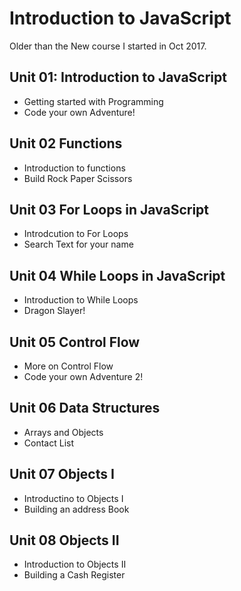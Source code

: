 # Introduction to JavaScript 

Older than the New course I started in Oct 2017. 

## Unit 01: Introduction to JavaScript
- Getting started with Programming
- Code your own Adventure!

## Unit 02 Functions
- Introduction to functions
- Build Rock Paper Scissors

## Unit 03 For Loops in JavaScript
- Introdcution to For Loops
- Search Text for your name


## Unit 04 While Loops in JavaScript
- Introduction to While Loops
- Dragon Slayer!

## Unit 05 Control Flow
- More on Control Flow
- Code your own Adventure 2!

## Unit 06 Data Structures
- Arrays and Objects 
- Contact List

## Unit 07 Objects I
- Introductino to Objects I
- Building an address Book

## Unit 08 Objects II
- Introduction to Objects II
- Building a Cash Register
